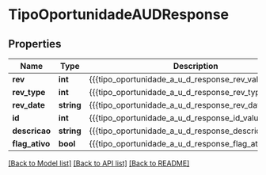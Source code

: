 # TipoOportunidadeAUDResponse

## Properties
Name | Type | Description | Notes
------------ | ------------- | ------------- | -------------
**rev** | **int** | {{{tipo_oportunidade_a_u_d_response_rev_value}}} | [optional] 
**rev_type** | **int** | {{{tipo_oportunidade_a_u_d_response_rev_type_value}}} | [optional] 
**rev_date** | **string** | {{{tipo_oportunidade_a_u_d_response_rev_date_value}}} | [optional] 
**id** | **int** | {{{tipo_oportunidade_a_u_d_response_id_value}}} | [optional] 
**descricao** | **string** | {{{tipo_oportunidade_a_u_d_response_descricao_value}}} | [optional] 
**flag_ativo** | **bool** | {{{tipo_oportunidade_a_u_d_response_flag_ativo_value}}} | [optional] 

[[Back to Model list]](../README.md#documentation-for-models) [[Back to API list]](../README.md#documentation-for-api-endpoints) [[Back to README]](../README.md)


